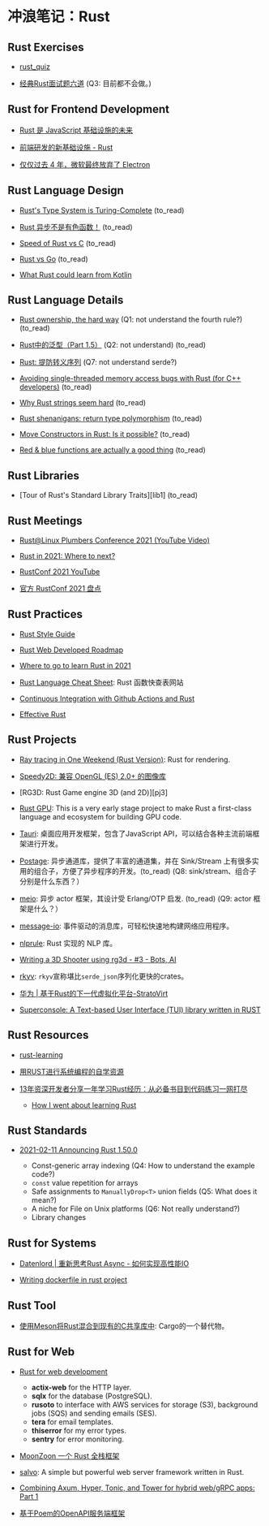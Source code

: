 # 冲浪笔记：Rust

## Rust Exercises

- [rust_quiz][e1]
- [经典Rust面试题六道][e2] (Q3: 目前都不会做。)

  [e1]: https://github.com/dtolnay/rust-quiz
  [e2]: https://rustcc.cn/article?id=0b0afa3e-db03-428e-9fc5-b06347997d41

## Rust for Frontend Development

- [Rust 是 JavaScript 基础设施的未来][f1]
- [前端研发的新基础设施 - Rust][f2]
- [仅仅过去 4 年，微软最终放弃了 Electron][f3]

  [f1]: https://mp.weixin.qq.com/s?__biz=MzkxNDIzNTg4MA==&mid=2247485792&idx=1&sn=682a4dee7ce4d3b47a81baf9ebd7a98a
  [f2]: https://mp.weixin.qq.com/s/JOnz0IVWRm_bYWReACyWAg
  [f3]: https://mp.weixin.qq.com/s/EeOd-Ln9RUNmeWLlMkJmIg

## Rust Language Design

- [Rust's Type System is Turing-Complete][d1] (to_read)
- [Rust 异步不是有色函数！][d2] (to_read)
- [Speed of Rust vs C][d3] (to_read)
- [Rust vs Go][d4] (to_read)
- [What Rust could learn from Kotlin][d5]

  [d1]: https://sdleffler.github.io/RustTypeSystemTuringComplete/
  [d2]: https://www.hobofan.com/blog/2021-03-10-rust-async-colored/
  [d3]: https://kornel.ski/rust-c-speed
  [d4]: https://thenewstack.io/rust-vs-go-why-theyre-better-together/?s=09
  [d5]: https://medium.com/@cedricbeust/what-rust-could-learn-from-kotlin-b32ebe2da28d

## Rust Language Details

- [Rust ownership, the hard way][l1] (Q1: not understand the fourth rule?) (to_read)
- [Rust中的泛型（Part 1.5）][l2] (Q2: not understand) (to_read)
- [Rust: 提防转义序列][l3] (Q7: not understand serde?)
- [Avoiding single-threaded memory access bugs with Rust (for C++ developers)][l4] (to_read)
- [Why Rust strings seem hard][l5] (to_read)
- [Rust shenanigans: return type polymorphism][l6] (to_read)
- [Move Constructors in Rust: Is it possible?][l7] (to_read)
- [Red & blue functions are actually a good thing][l8] (to_read)

  [l1]: https://chrismorgan.info/blog/rust-ownership-the-hard-way/
  [l2]: https://rustyyato.github.io/type/system,type/families/2021/02/22/Type-Families-1_5.html
  [l3]: https://d3lm.medium.com/rust-beware-of-escape-sequences-85ec90e9e243#ee0e-58229fc84d02
  [l4]: https://radekvit.medium.com/avoiding-single-threaded-memory-access-bugs-with-rust-for-c-developers-2b7fc9c877ec
  [l5]: https://www.brandons.me/blog/why-rust-strings-seem-hard
  [l6]: https://loige.co/rust-shenanigans-return-type-polymorphism/
  [l7]: https://mcyoung.xyz/2021/04/26/move-ctors/
  [l8]: https://blainehansen.me/post/red-blue-functions-are-actually-good/

## Rust Libraries

- [Tour of Rust's Standard Library Traits][lib1] (to_read)

  [lib2]: https://github.com/pretzelhammer/rust-blog/blob/master/posts/tour-of-rusts-standard-library-traits.md

## Rust Meetings

- [Rust@Linux Plumbers Conference 2021 (YouTube Video)][m1]
- [Rust in 2021: Where to next?][m2]
- [RustConf 2021 YouTube][m3]
- [官方 RustConf 2021 盘点][m4]

  [m1]: https://www.reddit.com/r/rust/comments/pxz7at/rustlinux_plumbers_conference_2021/
  [m2]: https://nikomatsakis.github.io/rustconf-2021-e44bec44/#1
  [m3]: https://www.youtube.com/playlist?list=PL85XCvVPmGQgACNMZlhlRZ4zlKZG_iWH5
  [m4]: https://www.yuque.com/chaosbot/rust_magazine_2021/mur1r1

## Rust Practices

- [Rust Style Guide][pr1]
- [Rust Web Developed Roadmap][pr2]
- [Where to go to learn Rust in 2021][pr3]
- [Rust Language Cheat Sheet][pr4]: Rust 函数快查表网站
- [Continuous Integration with Github Actions and Rust][pr5]
- [Effective Rust][pr6]

  [pr1]: https://github.com/rust-dev-tools/fmt-rfcs/blob/master/guide/guide.md
  [pr2]: https://github.com/anshulrgoyal/rust-web-developer-roadmap
  [pr3]: https://loige.co/where-to-go-to-learn-rust-in-2021/
  [pr4]: https://cheats.rs/
  [pr5]: https://www.homeops.dev/continuous-integration-with-github-actions-and-rust/
  [pr6]: https://www.lurklurk.org/effective-rust/

## Rust Projects

- [Ray tracing in One Weekend (Rust Version)][pj1]: Rust for rendering. 
- [Speedy2D: 兼容 OpenGL (ES) 2.0+ 的图像库][pj2] 
- [RG3D: Rust Game engine 3D (and 2D)][pj3]
- [Rust GPU][pj4]: This is a very early stage project to make Rust a first-class language and ecosystem for building GPU code.
- [Tauri][pj5]: 桌面应用开发框架，包含了JavaScript API，可以结合各种主流前端框架进行开发。
- [Postage][pj6]: 异步通道库，提供了丰富的通道集，并在 Sink/Stream 上有很多实用的组合子，方便了异步程序的开发。(to_read)
  (Q8: sink/stream、组合子分别是什么东西？）
- [meio][pj7]: 异步 actor 框架，其设计受 Erlang/OTP 启发. (to_read) (Q9: actor 框架是什么？）
- [message-io][pj8]: 事件驱动的消息库，可轻松快速地构建网络应用程序。
- [nlprule][pj9]: Rust 实现的 NLP 库。
- [Writing a 3D Shooter using rg3d - #3 - Bots, AI][pj10]
- [rkyv][pj11]: `rkyv`宣称堪比`serde_json`序列化更快的crates。
- [华为 | 基于Rust的下一代虚拟化平台-StratoVirt][pj12]
- [Superconsole: A Text-based User Interface (TUI) library written in RUST][pj13]

  [pj1]: https://jduchniewicz.com/posts/2021/02/c-to-rust-or-how-to-render-your-mindset/
  [pj2]: https://github.com/QuantumBadger/Speedy2D
  [pr3]: https://github.com/rg3dengine/rg3d
  [pj4]: https://github.com/EmbarkStudios/rust-gpu
  [pj5]: https://github.com/tauri-apps/tauri
  [pj6]: https://docs.rs/postage/0.4.1/postage/
  [pj7]: https://github.com/rillrate-open/meio
  [pj8]: https://crates.io/crates/message-io
  [pj9]: https://github.com/bminixhofer/nlprule
  [pj10]: https://rg3d.rs/tutorials/2021/03/11/tutorial3.html
  [pj11]: https://github.com/rkyv/rkyv
  [pj12]: https://www.yuque.com/chaosbot/rust_magazine_2021/nc4nvv
  [pj13]: https://developers.facebook.com/blog/post/2022/07/21/superconsole/

## Rust Resources

- [rust-learning][r1]
- [用RUST进行系统编程的自学资源][r2]
- [13年资深开发者分享一年学习Rust经历：从必备书目到代码练习一网打尽][r3]
  - [How I went about learning Rust][r4]

  [r1]: https://github.com/ctjhoa/rust-learning
  [r2]: https://github.com/rcore-os/rCore/wiki/study-resource-of-system-programming-in-RUST
  [r3]: https://www.qbitai.com/2022/07/36355.html
  [r4]: https://eli.thegreenplace.net/2022/how-i-went-about-learning-rust/

## Rust Standards

- [2021-02-11 Announcing Rust 1.50.0][s1]
  - Const-generic array indexing (Q4: How to understand the example code?)
  - `const` value repetition for arrays
  - Safe assignments to `ManuallyDrop<T>` union fields (Q5: What does it mean?)
  - A niche for File on Unix platforms (Q6: Not really understand?)
  - Library changes

  [s1]: https://blog.rust-lang.org/2021/02/11/Rust-1.50.0.html

## Rust for Systems

- [Datenlord | 重新思考Rust Async - 如何实现高性能IO][sys1]
- [Writing dockerfile in rust project][sys2]

  [sys1]: https://www.yuque.com/chaosbot/rust_magazine_2021/gxfucm
  [sys2]: https://this-week-in-rust.org/blog/2021/10/06/this-week-in-rust-411/

## Rust Tool

- [使用Meson将Rust混合到现有的C共享库中][t1]: Cargo的一个替代物。

  [t1]: https://nibblestew.blogspot.com/2021/03/mixing-rust-into-existing-c-shared.html

## Rust for Web

- [Rust for web development][w1]
  - **actix-web** for the HTTP layer.
  - **sqlx** for the database (PostgreSQL).
  - **rusoto** to interface with AWS services for storage (S3), background jobs (SQS) and sending emails (SES).
  - **tera** for email templates.
  - **thiserror** for my error types.
  - **sentry** for error monitoring.

- [MoonZoon 一个 Rust 全栈框架][w2]
- [salvo][w3]: A simple but powerful web server framework written in Rust.
- [Combining Axum, Hyper, Tonic, and Tower for hybrid web/gRPC apps: Part 1][w4]
- [基于Poem的OpenAPI服务端框架][w5]

  [w1]: https://kerkour.com/blog/rust-for-web-development-2-years-later/
  [w2]: https://github.com/MoonZoon/MoonZoon
  [w3]: https://github.com/salvo-rs/salvo
  [w4]: https://www.fpcomplete.com/blog/axum-hyper-tonic-tower-part1/
  [w5]: https://www.yuque.com/chaosbot/rust_magazine_2021/ui0zhh

